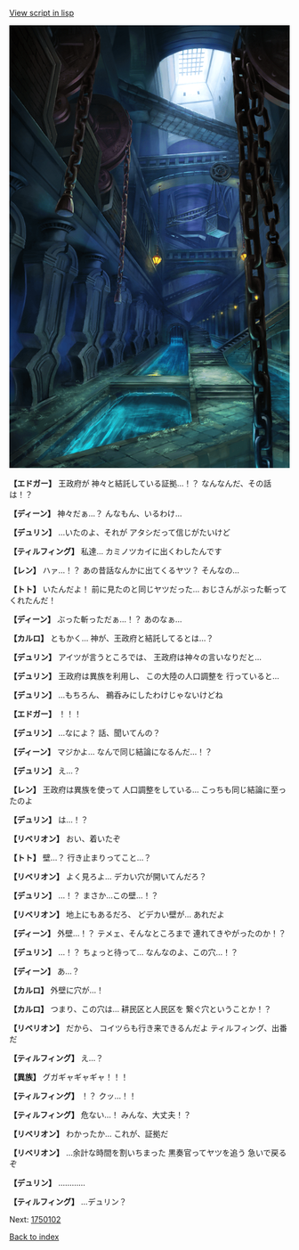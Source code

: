 [View script in lisp](../scripts/1750101.txt)

![underground_waterway.png](../images/backgrounds/underground_waterway.png)

**【エドガー】**
王政府が
神々と結託している証拠…！？
なんなんだ、その話は！？

**【ディーン】**
神々だぁ…？
んなもん、いるわけ…

**【デュリン】**
…いたのよ、それが
アタシだって信じがたいけど

**【ティルフィング】**
私達…
カミノツカイに出くわしたんです

**【レン】**
ハァ…！？
あの昔話なんかに出てくるヤツ？
そんなの…

**【トト】**
いたんだよ！
前に見たのと同じヤツだった…
おじさんがぶった斬ってくれたんだ！

**【ディーン】**
ぶった斬っただぁ…！？
あのなぁ…

**【カルロ】**
ともかく…
神が、王政府と結託してるとは…？

**【デュリン】**
アイツが言うところでは、
王政府は神々の言いなりだと…

**【デュリン】**
王政府は異族を利用し、
この大陸の人口調整を
行っていると…

**【デュリン】**
…もちろん、
鵜呑みにしたわけじゃないけどね

**【エドガー】**
！！！

**【デュリン】**
…なによ？
話、聞いてんの？

**【ディーン】**
マジかよ…
なんで同じ結論になるんだ…！？

**【デュリン】**
え…？

**【レン】**
王政府は異族を使って
人口調整をしている…
こっちも同じ結論に至ったのよ

**【デュリン】**
は…！？

**【リベリオン】**
おい、着いたぞ

**【トト】**
壁…？
行き止まりってこと…？

**【リベリオン】**
よく見ろよ…
デカい穴が開いてんだろ？

**【デュリン】**
…！？
まさか…この壁…！？

**【リベリオン】**
地上にもあるだろ、
どデカい壁が…
あれだよ

**【ディーン】**
外壁…！？
テメェ、そんなところまで
連れてきやがったのか！？

**【デュリン】**
…！？
ちょっと待って…
なんなのよ、この穴…！？

**【ディーン】**
あ…？

**【カルロ】**
外壁に穴が…！

**【カルロ】**
つまり、この穴は…
耕民区と人民区を
繋ぐ穴ということか！？

**【リベリオン】**
だから、
コイツらも行き来できるんだよ
ティルフィング、出番だ

**【ティルフィング】**
え…？

**【異族】**
グガギャギャギャ！！！

**【ティルフィング】**
！？
クッ…！！

**【ティルフィング】**
危ない…！
みんな、大丈夫！？

**【リベリオン】**
わかったか…
これが、証拠だ

**【リベリオン】**
…余計な時間を割いちまった
黒奏官ってヤツを追う
急いで戻るぞ

**【デュリン】**
…………

**【ティルフィング】**
…デュリン？

Next: [1750102](1750102.md)

[Back to index](index.md)
